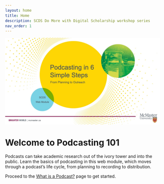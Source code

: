 ```yaml
---
layout: home
title: Home
description: SCDS Do More with Digital Scholarship workshop series
nav_order: 1
---
```


<img src="assets/img/TitleSlideFinal.jpg" alt="Workshop Title Slide" width="720">

# Welcome to Podcasting 101

Podcasts can take academic research out of the ivory tower and into the public. Learn the basics of podcasting in this web module, which moves through a podcast’s life cycle, from planning to recording to distribution.

Proceed to the [What is a Podcast?](whatisapodcast) page to get started.


